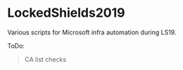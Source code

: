 # LockedShields2019

Various scripts for Microsoft infra automation during LS19.

ToDo:
> CA list checks


